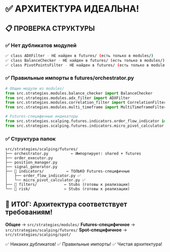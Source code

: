 # ✅ АРХИТЕКТУРА ИДЕАЛЬНА!

## 📋 ПРОВЕРКА СТРУКТУРЫ

### ✅ Нет дубликатов модулей
```bash
✅ class ADXFilter - НЕ найден в futures/ (есть только в modules/)
✅ class BalanceChecker - НЕ найден в futures/ (есть только в modules/)
✅ class PivotPointsFilter - НЕ найден в futures/ (есть только в modules/)
```

### ✅ Правильные импорты в futures/orchestrator.py
```python
# Общие модули из modules/
from src.strategies.modules.balance_checker import BalanceChecker
from src.strategies.modules.adx_filter import ADXFilter
from src.strategies.modules.correlation_filter import CorrelationFilter
from src.strategies.modules.multi_timeframe import MultiTimeframeFilter

# Futures-специфичные индикаторы
from src.strategies.scalping.futures.indicators.order_flow_indicator import OrderFlowIndicator
from src.strategies.scalping.futures.indicators.micro_pivot_calculator import MicroPivotCalculator
```

### ✅ Структура папок
```
src/strategies/scalping/futures/
├── orchestrator.py          ← Импортирует: shared + futures
├── order_executor.py
├── position_manager.py
├── signal_generator.py
├── 📁 indicators/          ← ТОЛЬКО Futures-специфичные
│   ├── order_flow_indicator.py ✅
│   └── micro_pivot_calculator.py ✅
├── 📁 filters/            ← Stubs (готовы к реализации)
└── 📁 risk/               ← Stubs (готовы к реализации)
```

## 🎯 ИТОГ: Архитектура соответствует требованиям!

**Общее** → `src/strategies/modules/`
**Futures-специфичное** → `src/strategies/scalping/futures/`
**Spot-специфичное** → `src/strategies/scalping/spot/`

✅ Никаких дубликатов!
✅ Правильные импорты!
✅ Чистая архитектура!
